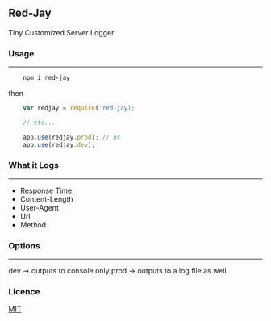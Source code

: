 ## Red-Jay

Tiny Customized Server Logger

### Usage
---
```bash
    npm i red-jay
```
then
```javascript
    var redjay = require('red-jay);

    // etc...

    app.use(redjay.prod); // or
    app.use(redjay.dev);
```
### What it Logs
---
* Response Time
* Content-Length
* User-Agent
* Url
* Method

### Options
---
dev -> outputs to console only
prod -> outputs to a log file as well

### Licence
[MIT](https://github.com/Jexulie/red-jay/blob/master/LICENCE)